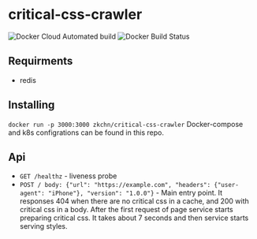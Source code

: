 # critical-css-crawler
![Docker Cloud Automated build](https://img.shields.io/docker/cloud/automated/zkchn/critical-css-crawler.svg)
![Docker Build Status](https://img.shields.io/docker/build/zkchn/critical-css-crawler.svg)
## Requirments
* redis
## Installing
`docker run -p 3000:3000 zkchn/critical-css-crawler`
Docker-compose and k8s configrations can be found in this repo.
## Api
* `GET /healthz` - liveness probe
* `POST / body: {"url": "https://example.com", "headers": {"user-agent": "iPhone"}, "version": "1.0.0"}` -
Main entry point. It responses 404 when there are no critical css in a cache, and 200 with critical css in a body. After the first request
of page service starts preparing critical css. It takes about 7 seconds and then service starts serving styles.
  
  
